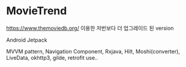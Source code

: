 # MovieTrend


https://www.themoviedb.org/ 이용한 저번보다 더 업그레이드 된 version


Android Jetpack

MVVM pattern, Navigation Component, Rxjava, Hilt, Moshi(converter), LiveData, okhttp3, gilde, retrofit use..

